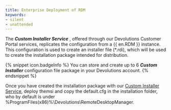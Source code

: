 ```yaml
---
title: Enterprise Deployment of RDM
keywords:
- silent
- unattended
---
```

The ***Custom Installer Service*** , offered through our Devolutions Customer Portal services, replicates the configuration from a {{ en.RDM }} instance. This configuration is used to create an installer file (*.rdi), which will be used to create the installation package intended for distribution.

{% snippet icon.badgeInfo %}
You can store and create up to 6 ***Custom Installer*** configuration file package in your Devolutions account.
{% endsnippet %}

Once you have created the installation package with our [Custom Installer Service](https://help.remotedesktopmanager.com/installation_custominstallerservice.html), deploy themsi and copy the default.cfg in the installation folder, who by default is under %ProgramFiles(x86)%\Devolutions\RemoteDesktopManager.
